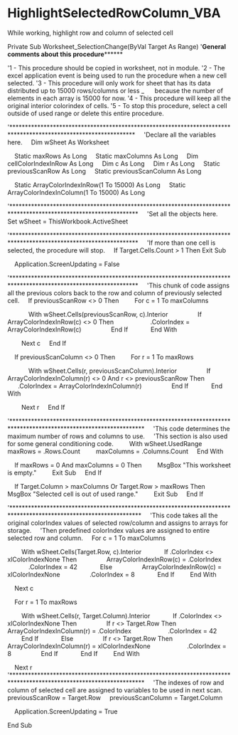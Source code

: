 # HighlightSelectedRowColumn_VBA
While working, highlight row and column of selected cell

Private Sub Worksheet_SelectionChange(ByVal Target As Range)
'**********************************General comments about this procedure****************************************

'1 - This procedure should be copied in worksheet, not in module.
'2 - The excel application event is being used to run the procedure when a new cell selected.
'3 - This procedure will only work for sheet that has its data distributed up to 15000 rows/columns or less _
     because the number of elements in each array is 15000 for now.
'4 - This procedure will keep all the original interior colorindex of cells.
'5 - To stop this procedure, select a cell outside of used range or delete this entire procedure.

'****************************************************************************************************************
    'Declare all the variables here.
    Dim wSheet As Worksheet

    Static maxRows As Long
    Static maxColumns As Long
    Dim cellColorIndexInRow As Long
    Dim c As Long
    Dim r As Long
    Static previousScanRow As Long
    Static previousScanColumn As Long

    Static ArrayColorIndexInRow(1 To 15000) As Long
    Static ArrayColorIndexInColumn(1 To 15000) As Long

'*****************************************************************************************************************
    'Set all the objects here.
    Set wSheet = ThisWorkbook.ActiveSheet

'*****************************************************************************************************************
    'If more than one cell is selected, the procedure will stop.
    If Target.Cells.Count > 1 Then Exit Sub

    Application.ScreenUpdating = False

'*****************************************************************************************************************
    'This chunk of code assigns all the previous colors back to the row and column of previously selected cell.
    If previousScanRow <> 0 Then
        For c = 1 To maxColumns

            With wSheet.Cells(previousScanRow, c).Interior
                If ArrayColorIndexInRow(c) <> 0 Then
                    .ColorIndex = ArrayColorIndexInRow(c)
                End If
            End With

        Next c
    End If

    If previousScanColumn <> 0 Then
        For r = 1 To maxRows

            With wSheet.Cells(r, previousScanColumn).Interior
                If ArrayColorIndexInColumn(r) <> 0 And r <> previousScanRow Then
                    .ColorIndex = ArrayColorIndexInColumn(r)
                End If
            End With

        Next r
    End If

'*******************************************************************************************************************
    'This code determines the maximum number of rows and columns to use.
    'This section is also used for some general conditioning code.
    
    With wSheet.UsedRange
        maxRows = .Rows.Count
        maxColumns = .Columns.Count
    End With

    If maxRows = 0 And maxColumns = 0 Then
        MsgBox "This worksheet is empty."
        Exit Sub
    End If

    If Target.Column > maxColumns Or Target.Row > maxRows Then
        MsgBox "Selected cell is out of used range."
        Exit Sub
    End If

'******************************************************************************************************************
    'This code takes all the original colorIndex values of selected row/column and assigns to arrays for storage.
    'Then predefined colorIndex values are assigned to entire selected row and column.
    For c = 1 To maxColumns

        With wSheet.Cells(Target.Row, c).Interior
            If .ColorIndex <> xlColorIndexNone Then
                ArrayColorIndexInRow(c) = .ColorIndex
                .ColorIndex = 42
            Else
                ArrayColorIndexInRow(c) = xlColorIndexNone
                .ColorIndex = 8
            End If
        End With

    Next c

    For r = 1 To maxRows

        With wSheet.Cells(r, Target.Column).Interior
            If .ColorIndex <> xlColorIndexNone Then
                If r <> Target.Row Then
                    ArrayColorIndexInColumn(r) = .ColorIndex
                    .ColorIndex = 42
                End If
            Else
                If r <> Target.Row Then
                    ArrayColorIndexInColumn(r) = xlColorIndexNone
                    .ColorIndex = 8
                End If
            End If
        End With

    Next r
    
'*******************************************************************************************************************
    'The indexes of row and column of selected cell are assigned to variables to be used in next scan.
    previousScanRow = Target.Row
    previousScanColumn = Target.Column

    Application.ScreenUpdating = True

End Sub
